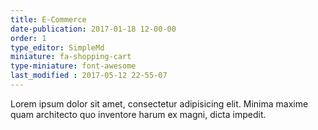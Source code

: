 ```yaml
---
title: E-Commerce
date-publication: 2017-01-18 12-00-00
order: 1
type_editor: SimpleMd
miniature: fa-shopping-cart
type-miniature: font-awesome
last_modified : 2017-05-12 22-55-07
---
```

Lorem ipsum dolor sit amet, consectetur adipisicing elit. Minima maxime quam architecto quo inventore harum ex magni, dicta impedit.